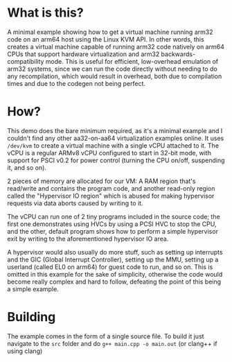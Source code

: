 # What is this?
A minimal example showing how to get a virtual machine running arm32 code on an arm64 host using the Linux KVM API. In other words, this creates a virtual machine capable of running arm32 code natively on arm64 CPUs that support hardware virtualization and arm32 backwards-compatibility mode. This is useful for efficient, low-overhead emulation of arm32 systems, since we can run the code directly without needing to do any recompilation, which would result in overhead, both due to compilation times and due to the codegen not being perfect.

# How?
This demo does the bare minimum required, as it's a minimal example and I couldn't find any other aa32-on-aa64 virtualization examples online. It uses `/dev/kvm` to create a virtual machine with a single vCPU attached to it. The vCPU is a regular ARMv8 vCPU configured to start in 32-bit mode, with support for PSCI v0.2 for power control (turning the CPU on/off, suspending it, and so on).

2 pieces of memory are allocated for our VM: A RAM region that's read/write and contains the program code, and another read-only region called the "Hypervisor IO region" which is abused for making hypervisor requests via data aborts caused by writing to it.

The vCPU can run one of 2 tiny programs included in the source code; the first one demonstrates using HVCs by using a PCSI HVC to stop the CPU, and the other, default program shows how to perform a simple hypervisor exit by writing to the aforementioned hypervisor IO area.

A hypervisor would also usually do more stuff, such as setting up interrupts and the GIC (Global Interrupt Controller), setting up the MMU, setting up a userland (called EL0 on arm64) for guest code to run, and so on. This is omitted in this example for the sake of simplicity, otherwise the code would become really complex and hard to follow, defeating the point of this being a simple example.

# Building
The example comes in the form of a single source file. To build it just navigate to the `src` folder and do `g++ main.cpp -o main.out` (or clang++ if using clang)